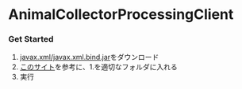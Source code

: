 # AnimalCollectorProcessingClient

### Get Started
1. [javax.xml/javax.xml.bind.jar](http://www.java2s.com/Code/Jar/j/Downloadjavaxxmlbindjar.htm)をダウンロード
2. [このサイト](https://blog.tomoyukim.net/post/2014/04/06/233911/)を参考に、1.を適切なフォルダに入れる
3. 実行
